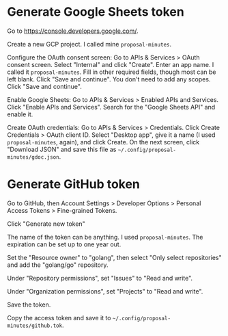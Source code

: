 # Generate Google Sheets token

Go to https://console.developers.google.com/.

Create a new GCP project. I called mine `proposal-minutes`.

Configure the OAuth consent screen: Go to APIs & Services > OAuth consent
screen. Select "Internal" and click "Create". Enter an app name. I called it
`proposal-minutes`. Fill in other required fields, though most can be left
blank. Click "Save and continue". You don't need to add any scopes. Click "Save
and continue".

Enable Google Sheets: Go to APIs & Services > Enabled APIs and Services. Click
"Enable APIs and Services". Search for the "Google Sheets API" and enable it.

Create OAuth credentials: Go to APIs & Services > Credentials. Click Create
Credentials > OAuth client ID. Select "Desktop app", give it a name (I used
`proposal-minutes`, again), and click Create. On the next screen, click
"Download JSON" and save this file as `~/.config/proposal-minutes/gdoc.json`.

# Generate GitHub token

Go to GitHub, then Account Settings > Developer Options > Personal Access
Tokens > Fine-grained Tokens.

Click "Generate new token"

The name of the token can be anything. I used `proposal-minutes`. The expiration
can be set up to one year out.

Set the "Resource owner" to "golang", then select "Only select repositories" and
add the "golang/go" repository.

Under "Repository permissions", set "Issues" to "Read and write".

Under "Organization permissions", set "Projects" to "Read and write".

Save the token.

Copy the access token and save it to `~/.config/proposal-minutes/github.tok`.
